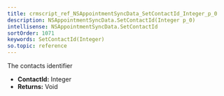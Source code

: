 ```yaml
---
title: crmscript_ref_NSAppointmentSyncData_SetContactId_Integer_p_0
description: NSAppointmentSyncData.SetContactId(Integer p_0)
intellisense: NSAppointmentSyncData.SetContactId
sortOrder: 1071
keywords: SetContactId(Integer)
so.topic: reference
---
```



The contacts identifier



* **ContactId:** Integer
* **Returns:** Void


